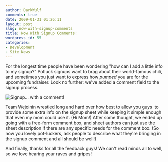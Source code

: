 ```yaml
---
author: DarkWulf
comments: true
date: 2009-01-31 01:26:11
layout: post
slug: now-with-signup-comments
title: Now With Signup Comments!
wordpress_id: 55
categories:
- Development
- Site News
---
```


For the longest time people have been wondering "how can I add a little info to my signup?" Potluck signups want to brag about their world-famous chili, and sometimes you just want to express how _pumped_ you are for the upcoming fundraiser. Look no further: we've added a comment field to the signup process.

![Signup… with a comment!](http://blog.wejoinin.com/wp-content/uploads/2009/01/wejoinin-now-with-comments.gif)

Team Wejoinin wrestled long and hard over how best to allow you guys  to provide some extra info on the signup sheet while keeping it simple enough that even my mom could use it. (Hi Mom!) After some thought, we ended up going with a free-form comment box, and sheet authors can just use the sheet description if there are any specific needs for the comment box. (So now you lovely pot-luckers, ask people to describe what they're bringing in the signup comment and all should be well!)

And finally, thanks for all the feedback guys! We can't read minds all to well, so we love hearing your raves and gripes!
